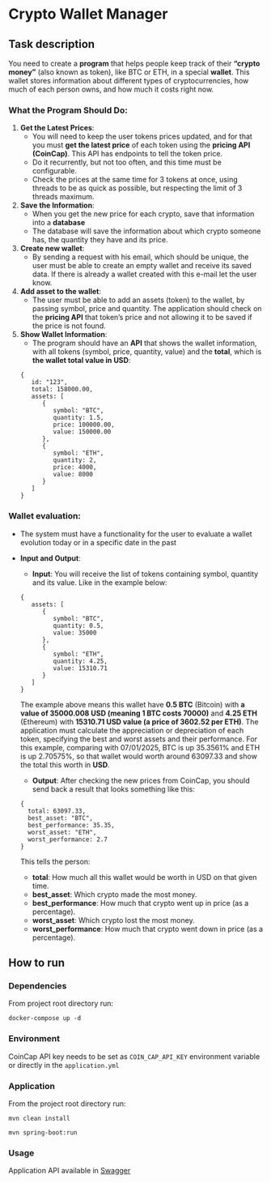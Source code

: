 # Crypto Wallet Manager

## Task description
You need to create a **program** that helps people keep track of their **“crypto money”** (also known as token), like BTC or ETH, in a special **wallet**. 
This wallet stores information about different types of cryptocurrencies, how much of each person owns, and how much it costs right now.

### What the Program Should Do:
1. **Get the Latest Prices**:
   - You will need to keep the user tokens prices updated, and for that you must **get the latest price** of each token using the **pricing API (CoinCap)**. This API has endpoints to tell the token price.
   - Do it recurrently, but not too often, and this time must be configurable.
   - Check the prices at the same time for 3 tokens at once, using threads to be as quick as possible, but respecting the limit of 3 threads maximum.
2. **Save the Information**:
   - When you get the new price for each crypto, save that information into a **database**
   - The database will save the information about which crypto someone has, the quantity they have and its price.
3. **Create new wallet**:
   - By sending a request with his email, which should be unique, the user must be able to create an empty wallet and receive its saved data. If there is already a wallet created with this e-mail let the user know.
4. **Add asset to the wallet**:
   - The user must be able to add an assets (token) to the wallet, by passing symbol, price and quantity. The application should check on the **pricing API** that token’s price and not allowing it to be saved if the price is not found.
5. **Show Wallet Information**:
   - The program should have an **API** that shows the wallet information, with all tokens (symbol, price, quantity, value) and the **total**, which is **the wallet total value in USD**:
   ```json5
   {
      id: "123",
      total: 158000.00,
      assets: [
         {
            symbol: "BTC",
            quantity: 1.5,
            price: 100000.00,
            value: 150000.00
         },
         {
            symbol: "ETH",
            quantity: 2,
            price: 4000,
            value: 8000
         }
      ]
   }
   ```

### Wallet evaluation:
- The system must have a functionality for the user to evaluate a wallet evolution today or in a specific
date in the past
- **Input and Output**:
  - **Input**: You will receive the list of tokens containing symbol, quantity and its value. Like in the
  example below:
   ```json5
   {
      assets: [
         {
            symbol: "BTC",
            quantity: 0.5,
            value: 35000
         },
         {
            symbol: "ETH",
            quantity: 4.25,
            value: 15310.71
         }
      ]
   }
   ```
  The example above means this wallet have **0.5 BTC** (Bitcoin) with **a value of 35000.008 USD (meaning 1 BTC
  costs 70000)** and **4.25 ETH** (Ethereum) with **15310.71 USD value (a price of 3602.52 per ETH)**. The application
  must calculate the appreciation or depreciation of each token, specifying the best and worst assets and their performance.
  For this example, comparing with 07/01/2025, BTC is up 35.3561% and ETH is up 2.70575%, so that wallet
  would worth around 63097.33 and show the total this worth in **USD**.
   
   - **Output**: After checking the new prices from CoinCap, you should send back a result that looks something like this:
    ```json5
   {
      total: 63097.33,
      best_asset: "BTC",
      best_performance: 35.35,
      worst_asset: "ETH",
      worst_performance: 2.7
   }
   ```
  This tells the person:
    - **total**: How much all this wallet would be worth in USD on that given time.
    - **best_asset**: Which crypto made the most money.
    - **best_performance**: How much that crypto went up in price (as a percentage).
    - **worst_asset**: Which crypto lost the most money.
    - **worst_performance**: How much that crypto went down in price (as a percentage).





## How to run

### Dependencies

From project root directory run:
```shell
docker-compose up -d
```

### Environment
CoinCap API key needs to be set as `COIN_CAP_API_KEY` environment variable or directly in the `application.yml`

### Application
From the project root directory run:
```shell
mvn clean install
```
```shell
mvn spring-boot:run
```

### Usage
Application API available in [Swagger](http://localhost:8080/swagger-ui/index.html)

